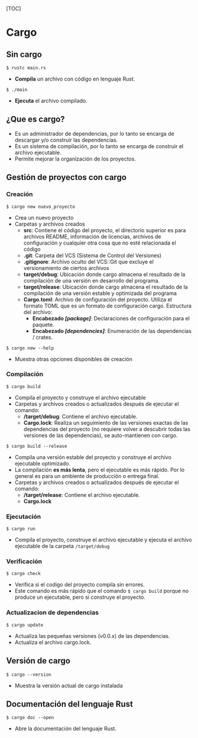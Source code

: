 [TOC]
# Cargo

## Sin cargo
```
$ rustc main.rs
```
- **Compila** un archivo con código en lenguaje Rust.

```
$ ./main
```
- **Ejecuta** el archivo compilado.
## ¿Que es cargo?
- Es un administrador de dependencias, por lo tanto se encarga de descargar y/o construir las dependencias.
- Es un sistema de compilación, por lo tanto se encarga de construir el archivo ejecutable.
- Permite mejorar la organización de los proyectos.
## Gestión de proyectos con cargo
### Creación
```
$ cargo new nuevo_proyecto
```
- Crea un nuevo proyecto
- Carpetas y archivos creados
  - **src**: Contiene el código del proyecto, el directorio superior es para archivos README, información de licencias, archivos de configuración y cualquier otra cosa que no esté relacionada el código
  - **.git**: Carpeta del VCS (Sistema de Control del Versiones)
  - **.gitignore**: Archivo oculto del VCS::Git que excluye el versionamiento de ciertos archivos
  - **target/debug**: Ubicación donde cargo almacena el resultado de la compilación de una versión en desarrollo del programa. 
  - **target/release**: Ubicación donde cargo almacena el resultado de la compilación de una versión estable y optimizada del programa
  - **Cargo.toml**: Archivo de configuración del proyecto. Utiliza el formato TOML que es un formato de configuración cargo. Estructura del archivo:
    - **Encabezado *[package]***: Declaraciones de configuración para el paquete.
    - **Encabezado *[dependencies]***: Enumeración de las dependencias / crates.
```
$ cargo new --help
```
- Muestra otras opciones disponibles de creación
### Compilación
```
$ cargo build
```
- Compila el proyecto y construye el archivo ejecutable
- Carpetas y archivos creados o actualizados después de ejecutar el comando:
  - **/target/debug**: Contiene el archivo ejecutable.
  - **Cargo.lock**: Realiza un seguimiento de las versiones exactas de las dependencias del proyecto (no requiere volver a descubrir todas las versiones de las dependencias), se auto-mantienen con cargo.
```
$ cargo build --release
```
- Compila una versión estable del proyecto y construye el archivo ejecutable optimizado.
- La compilación **es más lenta**, pero el ejecutable es más rápido. Por lo general es para un ambiente de producción o entrega final. 
- Carpetas y archivos creados o actualizados después de ejecutar el comando:
  - **/target/release**: Contiene el archivo ejecutable.
  - **Cargo.lock**
### Ejecutación
```
$ cargo run
```
- Compila el proyecto, construye el archivo ejecutable y ejecuta el archivo ejecutable de la carpeta `/target/debug`
### Verificación
```
$ cargo check
```
- Verifica si el codigo del proyecto compila sin errores.
- Este comando es más rápido que el comando `$ cargo build` porque no produce un ejecutable, pero sí construye el proyecto.
### Actualizacion de dependencias
```
$ cargo update
```
- Actualiza las pequeñas versiones (v0.0.x) de las dependencias.
- Actualiza el archivo cargo.lock.
## Versión de cargo
```
$ cargo --version
```
- Muestra la versión actual de cargo instalada
## Documentación del lenguaje Rust
```
$ cargo doc --open
```
- Abre la documentación del lenguaje Rust.